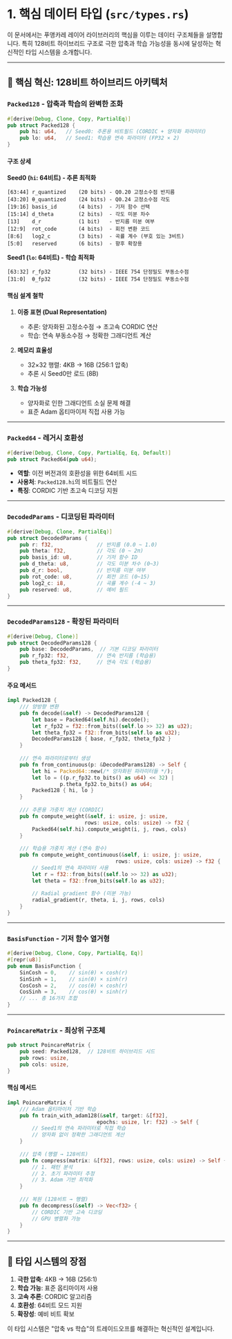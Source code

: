 # 1. 핵심 데이터 타입 (`src/types.rs`)

이 문서에서는 푸앵카레 레이어 라이브러리의 핵심을 이루는 데이터 구조체들을 설명합니다. 특히 128비트 하이브리드 구조로 극한 압축과 학습 가능성을 동시에 달성하는 혁신적인 타입 시스템을 소개합니다.

---

## 🎯 핵심 혁신: 128비트 하이브리드 아키텍처

### `Packed128` - 압축과 학습의 완벽한 조화

```rust
#[derive(Debug, Clone, Copy, PartialEq)]
pub struct Packed128 {
    pub hi: u64,   // Seed0: 추론용 비트필드 (CORDIC + 양자화 파라미터)
    pub lo: u64,   // Seed1: 학습용 연속 파라미터 (FP32 × 2)
}
```

#### **구조 상세**

**Seed0 (`hi`: 64비트) - 추론 최적화**
```
[63:44] r_quantized    (20 bits) - Q0.20 고정소수점 반지름
[43:20] θ_quantized    (24 bits) - Q0.24 고정소수점 각도
[19:16] basis_id       (4 bits)  - 기저 함수 선택
[15:14] d_theta        (2 bits)  - 각도 미분 차수
[13]    d_r            (1 bit)   - 반지름 미분 여부
[12:9]  rot_code       (4 bits)  - 회전 변환 코드
[8:6]   log2_c         (3 bits)  - 곡률 계수 (부호 있는 3비트)
[5:0]   reserved       (6 bits)  - 향후 확장용
```

**Seed1 (`lo`: 64비트) - 학습 최적화**
```
[63:32] r_fp32         (32 bits) - IEEE 754 단정밀도 부동소수점
[31:0]  θ_fp32         (32 bits) - IEEE 754 단정밀도 부동소수점
```

#### **핵심 설계 철학**

1. **이중 표현 (Dual Representation)**
   - 추론: 양자화된 고정소수점 → 초고속 CORDIC 연산
   - 학습: 연속 부동소수점 → 정확한 그래디언트 계산

2. **메모리 효율성**
   - 32×32 행렬: 4KB → 16B (256:1 압축)
   - 추론 시 Seed0만 로드 (8B)

3. **학습 가능성**
   - 양자화로 인한 그래디언트 소실 문제 해결
   - 표준 Adam 옵티마이저 직접 사용 가능

---

### `Packed64` - 레거시 호환성

```rust
#[derive(Debug, Clone, Copy, PartialEq, Eq, Default)]
pub struct Packed64(pub u64);
```

- **역할**: 이전 버전과의 호환성을 위한 64비트 시드
- **사용처**: `Packed128.hi`의 비트필드 연산
- **특징**: CORDIC 기반 초고속 디코딩 지원

---

### `DecodedParams` - 디코딩된 파라미터

```rust
#[derive(Debug, Clone, PartialEq)]
pub struct DecodedParams {
    pub r: f32,              // 반지름 (0.0 ~ 1.0)
    pub theta: f32,          // 각도 (0 ~ 2π)
    pub basis_id: u8,        // 기저 함수 ID
    pub d_theta: u8,         // 각도 미분 차수 (0~3)
    pub d_r: bool,           // 반지름 미분 여부
    pub rot_code: u8,        // 회전 코드 (0~15)
    pub log2_c: i8,          // 곡률 계수 (-4 ~ 3)
    pub reserved: u8,        // 예비 필드
}
```

---

### `DecodedParams128` - 확장된 파라미터

```rust
#[derive(Debug, Clone)]
pub struct DecodedParams128 {
    pub base: DecodedParams,  // 기본 디코딩 파라미터
    pub r_fp32: f32,         // 연속 반지름 (학습용)
    pub theta_fp32: f32,     // 연속 각도 (학습용)
}
```

#### **주요 메서드**

```rust
impl Packed128 {
    /// 양방향 변환
    pub fn decode(&self) -> DecodedParams128 {
        let base = Packed64(self.hi).decode();
        let r_fp32 = f32::from_bits((self.lo >> 32) as u32);
        let theta_fp32 = f32::from_bits(self.lo as u32);
        DecodedParams128 { base, r_fp32, theta_fp32 }
    }
    
    /// 연속 파라미터로부터 생성
    pub fn from_continuous(p: &DecodedParams128) -> Self {
        let hi = Packed64::new(/* 양자화된 파라미터들 */);
        let lo = ((p.r_fp32.to_bits() as u64) << 32) | 
                 p.theta_fp32.to_bits() as u64;
        Packed128 { hi, lo }
    }
    
    /// 추론용 가중치 계산 (CORDIC)
    pub fn compute_weight(&self, i: usize, j: usize, 
                         rows: usize, cols: usize) -> f32 {
        Packed64(self.hi).compute_weight(i, j, rows, cols)
    }
    
    /// 학습용 가중치 계산 (연속 함수)
    pub fn compute_weight_continuous(&self, i: usize, j: usize,
                                   rows: usize, cols: usize) -> f32 {
        // Seed1의 연속 파라미터 사용
        let r = f32::from_bits((self.lo >> 32) as u32);
        let theta = f32::from_bits(self.lo as u32);
        
        // Radial gradient 함수 (미분 가능)
        radial_gradient(r, theta, i, j, rows, cols)
    }
}
```

---

### `BasisFunction` - 기저 함수 열거형

```rust
#[derive(Debug, Clone, Copy, PartialEq, Eq)]
#[repr(u8)]
pub enum BasisFunction {
    SinCosh = 0,    // sin(θ) × cosh(r)
    SinSinh = 1,    // sin(θ) × sinh(r)
    CosCosh = 2,    // cos(θ) × cosh(r)
    CosSinh = 3,    // cos(θ) × sinh(r)
    // ... 총 16가지 조합
}
```

---

### `PoincareMatrix` - 최상위 구조체

```rust
pub struct PoincareMatrix {
    pub seed: Packed128,  // 128비트 하이브리드 시드
    pub rows: usize,
    pub cols: usize,
}
```

#### **핵심 메서드**

```rust
impl PoincareMatrix {
    /// Adam 옵티마이저 기반 학습
    pub fn train_with_adam128(&self, target: &[f32], 
                             epochs: usize, lr: f32) -> Self {
        // Seed1의 연속 파라미터로 직접 학습
        // 양자화 없이 정확한 그래디언트 계산
    }
    
    /// 압축 (행렬 → 128비트)
    pub fn compress(matrix: &[f32], rows: usize, cols: usize) -> Self {
        // 1. 패턴 분석
        // 2. 초기 파라미터 추정
        // 3. Adam 기반 최적화
    }
    
    /// 복원 (128비트 → 행렬)
    pub fn decompress(&self) -> Vec<f32> {
        // CORDIC 기반 고속 디코딩
        // GPU 병렬화 가능
    }
}
```

---

## 🔑 타입 시스템의 장점

1. **극한 압축**: 4KB → 16B (256:1)
2. **학습 가능**: 표준 옵티마이저 사용
3. **고속 추론**: CORDIC 알고리즘
4. **호환성**: 64비트 모드 지원
5. **확장성**: 예비 비트 확보

이 타입 시스템은 "압축 vs 학습"의 트레이드오프를 해결하는 혁신적인 설계입니다. 
